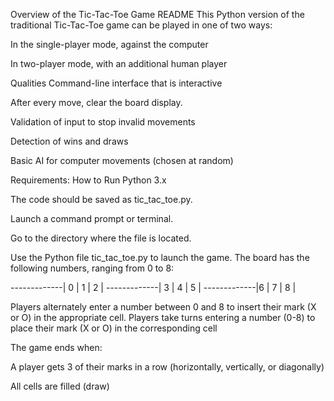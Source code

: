 Overview of the Tic-Tac-Toe Game README
 This Python version of the traditional Tic-Tac-Toe game can be played in one of two ways:


 In the single-player mode, against the computer

 In two-player mode, with an additional human player

 Qualities
 Command-line interface that is interactive

 After every move, clear the board display.

 Validation of input to stop invalid movements

 Detection of wins and draws

 Basic AI for computer movements (chosen at random)

 Requirements: How to Run Python 3.x

 The code should be saved as tic_tac_toe.py.

 Launch a command prompt or terminal.

 Go to the directory where the file is located.

 Use the Python file tic_tac_toe.py to launch the game.
 The board has the following numbers, ranging from 0 to 8:


 -------------| 0 | 1 | 2 |
 -------------| 3 | 4 | 5 |
 -------------|6 | 7 | 8 |

 Players alternately enter a number between 0 and 8 to insert their mark (X or O) in the appropriate cell.
 Players take turns entering a number (0-8) to place their mark (X or O) in the corresponding cell

The game ends when:

A player gets 3 of their marks in a row (horizontally, vertically, or diagonally)

All cells are filled (draw)
